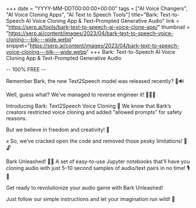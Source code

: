 +++
date = "YYYY-MM-DDT00:00:00+00:00"
tags = ["AI Voice Changers", "AI Voice Cloning Apps", "AI Text to Speech Tools"]
title="Bark: Text-to-Speech AI Voice Cloning App & Text-Prompted Generative Audio"
link = "https://serp.ai/tools/bark-text-to-speech-ai-voice-clone-app/"
thumbnail = "https://serp.ai/content/images/2023/04/bark-text-to-speech-voice-cloning---blk---wide.webp"
snippet="https://serp.ai/content/images/2023/04/bark-text-to-speech-voice-cloning---blk---wide.webp"
+++
Bark: Text-to-Speech AI Voice Cloning App & Text-Prompted Generative Audio

-- 100% FREE --

Remember Bark, the new Text2Speech model was released recently? 🐶🔊

Well, guess what? We’ve managed to reverse engineer it! 🕵️‍♂️🔧

Introducing Bark: Text2Speech Voice Cloning 🐶
We know that Bark’s creators restricted voice cloning and added “allowed prompts” for safety reasons.

But we believe in freedom and creativity! 🌟

✊ So, we’ve cracked open the code and removed those pesky limitations! 🚫🔓

Bark Unleashed! 🎉🐾
A set of easy-to-use Jupyter notebooks that’ll have you cloning audio with just 5–10 second samples of audio/text pairs in no time! 🎙️📝

Get ready to revolutionize your audio game with Bark Unleashed!

Just follow our simple instructions and let your imagination run wild! 🌈

